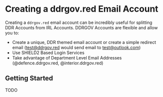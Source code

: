 # Creating a ddrgov.red Email Account

Creating a `ddrgov.red` email account can be incredibly useful for splitting DDR Accounts from IRL
Accounts. DDRGOV Accounts are flexible and allow you to:

- Create a unique, DDR themed email account or create a simple redirect email (test@ddrgov.red would
  send email to test@outlook.com)
- Use SHIELD2 Based Login Services
- Take advantage of Department Level Email Addresses (@defence.ddrgov.red, @interior.ddrgov.red)

## Getting Started

TODO
